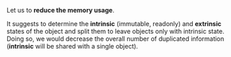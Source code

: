 Let us to **reduce the memory usage**.

It suggests to determine the **intrinsic** (immutable, readonly) and **extrinsic** states of the object and split them to leave objects only with intrinsic state. Doing so, we would decrease the overall number of duplicated information (**intrinsic** will be shared with a single object).





